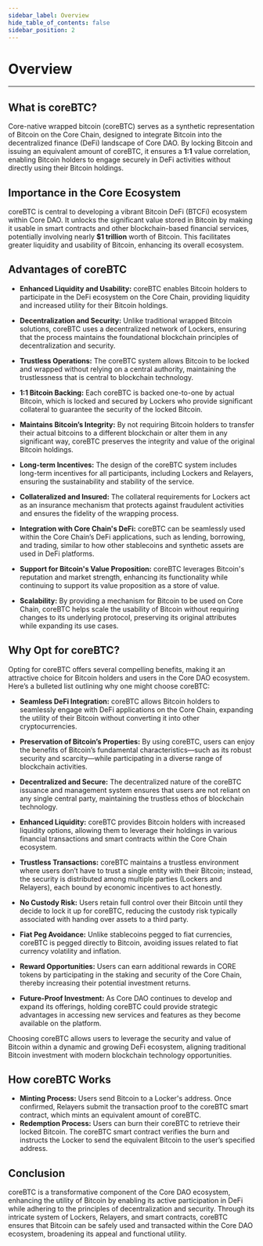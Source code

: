 ```yaml
---
sidebar_label: Overview
hide_table_of_contents: false
sidebar_position: 2
---
```


# Overview
---

## What is coreBTC?
Core-native wrapped bitcoin (coreBTC) serves as a synthetic representation of Bitcoin on the Core Chain, designed to integrate Bitcoin into the decentralized finance (DeFi) landscape of Core DAO. By locking Bitcoin and issuing an equivalent amount of coreBTC, it ensures a **1:1** value correlation, enabling Bitcoin holders to engage securely in DeFi activities without directly using their Bitcoin holdings.

## Importance in the Core Ecosystem
coreBTC is central to developing a vibrant Bitcoin DeFi (BTCFi) ecosystem within Core DAO. It unlocks the significant value stored in Bitcoin by making it usable in smart contracts and other blockchain-based financial services, potentially involving nearly **$1 trillion** worth of Bitcoin. This facilitates greater liquidity and usability of Bitcoin, enhancing its overall ecosystem.

## Advantages of coreBTC

- **Enhanced Liquidity and Usability:** coreBTC enables Bitcoin holders to participate in the DeFi ecosystem on the Core Chain, providing liquidity and increased utility for their Bitcoin holdings.
  
- **Decentralization and Security:** Unlike traditional wrapped Bitcoin solutions, coreBTC uses a decentralized network of Lockers, ensuring that the process maintains the foundational blockchain principles of decentralization and security.

- **Trustless Operations:** The coreBTC system allows Bitcoin to be locked and wrapped without relying on a central authority, maintaining the trustlessness that is central to blockchain technology.

- **1:1 Bitcoin Backing:** Each coreBTC is backed one-to-one by actual Bitcoin, which is locked and secured by Lockers who provide significant collateral to guarantee the security of the locked Bitcoin.

- **Maintains Bitcoin’s Integrity:** By not requiring Bitcoin holders to transfer their actual bitcoins to a different blockchain or alter them in any significant way, coreBTC preserves the integrity and value of the original Bitcoin holdings.

- **Long-term Incentives:** The design of the coreBTC system includes long-term incentives for all participants, including Lockers and Relayers, ensuring the sustainability and stability of the service.

- **Collateralized and Insured:** The collateral requirements for Lockers act as an insurance mechanism that protects against fraudulent activities and ensures the fidelity of the wrapping process.

- **Integration with Core Chain's DeFi:** coreBTC can be seamlessly used within the Core Chain’s DeFi applications, such as lending, borrowing, and trading, similar to how other stablecoins and synthetic assets are used in DeFi platforms.

- **Support for Bitcoin's Value Proposition:** coreBTC leverages Bitcoin's reputation and market strength, enhancing its functionality while continuing to support its value proposition as a store of value.

- **Scalability:** By providing a mechanism for Bitcoin to be used on Core Chain, coreBTC helps scale the usability of Bitcoin without requiring changes to its underlying protocol, preserving its original attributes while expanding its use cases.


## Why Opt for coreBTC?
Opting for coreBTC offers several compelling benefits, making it an attractive choice for Bitcoin holders and users in the Core DAO ecosystem. Here’s a bulleted list outlining why one might choose coreBTC:

- **Seamless DeFi Integration:** coreBTC allows Bitcoin holders to seamlessly engage with DeFi applications on the Core Chain, expanding the utility of their Bitcoin without converting it into other cryptocurrencies.
  
- **Preservation of Bitcoin’s Properties:** By using coreBTC, users can enjoy the benefits of Bitcoin’s fundamental characteristics—such as its robust security and scarcity—while participating in a diverse range of blockchain activities.

- **Decentralized and Secure:** The decentralized nature of the coreBTC issuance and management system ensures that users are not reliant on any single central party, maintaining the trustless ethos of blockchain technology.

- **Enhanced Liquidity:** coreBTC provides Bitcoin holders with increased liquidity options, allowing them to leverage their holdings in various financial transactions and smart contracts within the Core Chain ecosystem.

- **Trustless Transactions:** coreBTC maintains a trustless environment where users don’t have to trust a single entity with their Bitcoin; instead, the security is distributed among multiple parties (Lockers and Relayers), each bound by economic incentives to act honestly.

<!-- - **Direct Participation in Governance:** Holding coreBTC enables users to participate in the governance of the Core DAO, influencing decisions regarding the platform's development and the use of community funds. -->

- **No Custody Risk:** Users retain full control over their Bitcoin until they decide to lock it up for coreBTC, reducing the custody risk typically associated with handing over assets to a third party.

- **Fiat Peg Avoidance:** Unlike stablecoins pegged to fiat currencies, coreBTC is pegged directly to Bitcoin, avoiding issues related to fiat currency volatility and inflation.

- **Reward Opportunities:** Users can earn additional rewards in CORE tokens by participating in the staking and security of the Core Chain, thereby increasing their potential investment returns.

- **Future-Proof Investment:** As Core DAO continues to develop and expand its offerings, holding coreBTC could provide strategic advantages in accessing new services and features as they become available on the platform.

Choosing coreBTC allows users to leverage the security and value of Bitcoin within a dynamic and growing DeFi ecosystem, aligning traditional Bitcoin investment with modern blockchain technology opportunities.


## How coreBTC Works
- **Minting Process:** Users send Bitcoin to a Locker's address. Once confirmed, Relayers submit the transaction proof to the coreBTC smart contract, which mints an equivalent amount of coreBTC.
- **Redemption Process:** Users can burn their coreBTC to retrieve their locked Bitcoin. The coreBTC smart contract verifies the burn and instructs the Locker to send the equivalent Bitcoin to the user’s specified address.

## Conclusion
coreBTC is a transformative component of the Core DAO ecosystem, enhancing the utility of Bitcoin by enabling its active participation in DeFi while adhering to the principles of decentralization and security. Through its intricate system of Lockers, Relayers, and smart contracts, coreBTC ensures that Bitcoin can be safely used and transacted within the Core DAO ecosystem, broadening its appeal and functional utility.